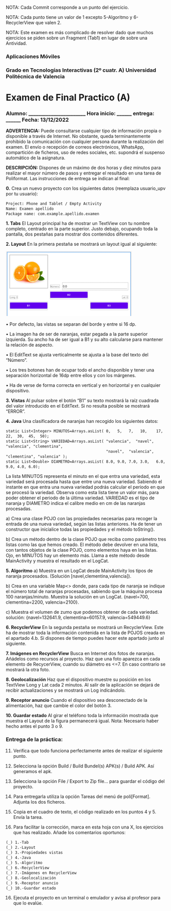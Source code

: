 NOTA: Cada Commit corresponde a un punto del ejercicio.

NOTA: Cada punto tiene un valor de 1 excepto 5-Algoritmo y 6-RecyclerView que valen 2.

NOTA: Este examen es más complicado de resolver dado que muchos ejercicios se piden sobre un Fragment (Tab1) en lugar de sobre una Antividad.

### Aplicaciones Móviles

### Grado en Tecnologías Interactivas (2º cuatr. A)  Universidad Politécnica de Valencia

# Examen de Final Practico  (A)

### Alumno: _______________________ Hora inicio: ______ entrega: ______   Fecha: 13/12/2022

**ADVERTENCIA:** Puede consultarse cualquier tipo de información propia o disponible a través de Internet. No obstante, queda terminantemente prohibido la comunicación con cualquier persona durante la realización del examen. El envío o recepción de correos electrónicos, WhatsApp, compartición de ficheros, uso de redes sociales, etc. supondrá el suspenso automático de la asignatura.

**DESCRIPCIÓN:** Dispones de un máximo de dos horas y diez minutos para realizar el mayor número de pasos y entregar el resultado en una tarea de Poliformat. Las instrucciones de entrega se indican al final:

**0.**	Crea un nuevo proyecto con los siguientes datos (reemplaza usuario_upv por tu usuario):
```
Project: Phone and Tablet / Empty Activity
Name: Examen apellido
Package name: com.example.apellido.examen
```

**1. Tabs**	El Layout principal ha de mostrar un TextView con tu nombre completo, centrado en la parte superior. Justo debajo, ocupando toda la pantalla, dos pestañas para mostrar dos contenidos diferentes.

**2. Layout** En la primera pestaña se mostrará un layout igual al siguiente:


![imagen del layout](https://raw.githubusercontent.com/jesus-tomas-girones/Examen_AppMoviles_2022/master/layout.png)

•	Por defecto, las vistas se separan del borde y entre si 16 dp.

•	La imagen ha de ser de naranjas, estar pegada a la parte superior izquierda. Su ancho ha de ser igual a B1 y su alto calcularse para mantener la relación de aspecto.

•	El EditText se ajusta verticalmente se ajusta a la base del texto del “Número”.

•	Los tres botones han de ocupar todo el ancho disponible y tener una separación horizontal de 16dp entre ellos y con los márgenes.

•	Ha de verse de forma correcta en vertical y en horizontal y en cualquier dispositivo.


**3. Vistas**	Al pulsar sobre el botón “B1” su texto mostrará la raíz cuadrada del valor introducido en el EditText. Si no resulta posible se mostrará “ERROR”.

**4. Java** Una clasificadora de naranjas han recogido los siguientes datos:

```
static List<Integer> MINUTOS=Arrays.asList( 0,   5,   7,   10,    17,  22,  30,  45,  50);
static List<String> VARIEDAD=Arrays.asList( "valencia",  "navel", "valencia", "clementina",
                                            "navel",  "valencia", "clementina", "valencia" );
static List<Double> DIAMETRO=Arrays.asList( 8.0, 9.0, 7.0, 3.0,   6.0, 9.0, 4.0, 6.0);
```
La lista MINUTOS representa el minuto en el que entra una variedad, esta variedad será procesada hasta que entre una nueva variedad. Sabiendo el instante en que entra una nueva variedad podrás calcular el periodo en que se procesó la variedad. Observa como esta lista tiene un valor más, para poder obtener el periodo de la última variedad. VARIEDAD es el tipo de naranja y DIAMETRO indica el calibre medio en cm de las naranjas procesadas.

a) Crea una clase POJO con las propiedades necesarias para recoger la entrada de una nueva variedad, según las listas anteriores. Ha de tener un constructor que inicialice todas las propiedades y el método toString().

b) Crea un método dentro de la clase POJO que reciba como parámetro tres listas como las que hemos creado. El método debe devolver en una lista, con tantos objetos de la clase POJO, como elementos haya en las listas. Ojo, en MINUTOS hay un elemento más. Llama a este método desde MainActivity y muestra el resultado en el LogCat.

**5. Algoritmo** a) Muestra en un LogCat desde MainActivity los tipos de naranja procesados. (Solución [navel,clementina,valencia]).

b) Crea en una variable Map<> donde, para cada tipo de naranja se indique el número total de naranjas procesadas, sabiendo que la máquina procesa 100 naranjas/minuto. Muestra la solución en un LogCat. {navel=700, clementina=2200, valencia=2100}.

c) Muestra el volumen de zumo que podemos obtener de cada variedad.   solución: {navel=132641.9, clementina=60157.9, valencia=549449.6}

**6. RecyclerView**	En la segunda pestaña se mostrará un RecyclerView. Este ha de mostrar toda la información contenida en la lista de POJOS creada en el apartado 4.b. Si dispones de tiempo puedes hacer este apartado junto al siguiente.

**7. Imágenes en RecyclerView**	Busca en Internet dos fotos de naranjas. Añádelos como recursos al proyecto. Haz que una foto aparezca en cada elemento de RecycerView, cuando su diámetro es <=7. En caso contrario se mostrará la otra foto.

**8. Geolocalización**	Haz que el dispositivo muestre su posición en los TextView Long y Lat cada 2 minutos. Al salir de la aplicación se dejará de recibir actualizaciones y se mostrará un Log indicándolo.

**9. Receptor anuncio**	Cuando el dispositivo sea desconectado de la alimentación, haz que cambie el color del botón 3.

**10. Guardar estado**	Al girar el teléfono toda la información mostrada que muestra el Layout de la figura permanecerá igual.  Nota: Necesario haber hecho antes el punto 3 o 9.

### Entrega de la práctica:

11. Verifica que todo funciona perfectamente antes de realizar el siguiente punto.

12. Selecciona la opción Build / Build Bundel(s) APK(s) / Build APK. Así generamos el apk.

13. Selecciona la opción File / Export to Zip file... para guardar el código del proyecto.

14. Para entregarla utiliza la opción Tareas del menú de poli[Format]. Adjunta los dos ficheros.

15. Copia en el cuadro de texto, el código realizado en los puntos 4 y 5. Envía la tarea.

16. Para facilitar la corrección, marca en esta hoja con una X, los ejercicios que has realizado. Añade los comentarios oportunos:

```
(_)	1.-Tab
(_)	2.-Layout
(_) 3.-Propiedades vistas
(_)	4.-Java
(_)	5.-Algoritmo
(_)	6.-RecyclerView
(_)	7.-Imágenes en RecyclerView
(_)	8.-Geolocalización
(_)	9.-Receptor anuncio
(_) 10.-Guardar estado
```

16.	Ejecuta el proyecto en un terminal o emulador y avisa al profesor para que lo evalúe.
